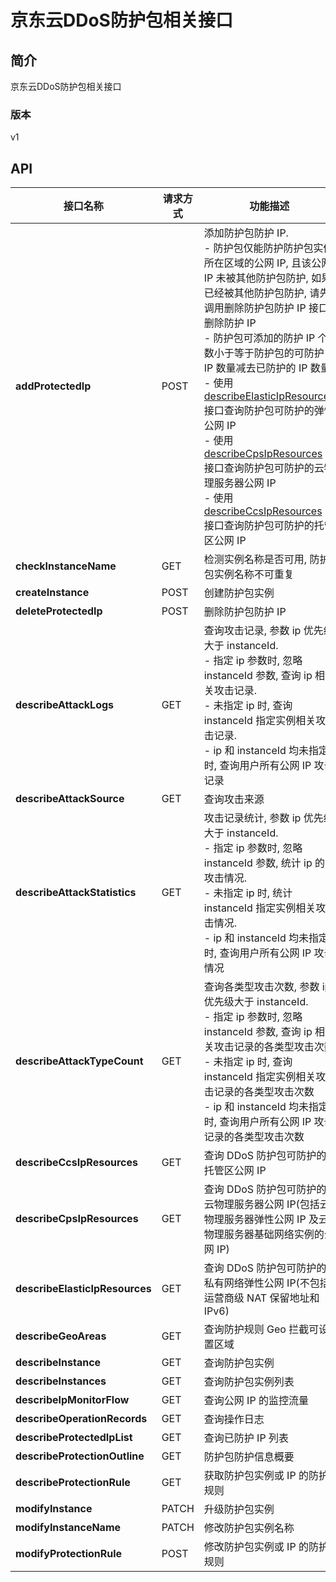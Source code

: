# 京东云DDoS防护包相关接口


## 简介
京东云DDoS防护包相关接口


### 版本
v1


## API
|接口名称|请求方式|功能描述|
|---|---|---|
|**addProtectedIp**|POST|添加防护包防护 IP. <br>- 防护包仅能防护防护包实例所在区域的公网 IP, 且该公网 IP 未被其他防护包防护, 如果已经被其他防护包防护, 请先调用删除防护包防护 IP 接口删除防护 IP<br>- 防护包可添加的防护 IP 个数小于等于防护包的可防护 IP 数量减去已防护的 IP 数量<br>- 使用 <a href='http://docs.jdcloud.com/anti-ddos-protection-package/api/describeelasticipresources'>describeElasticIpResources</a> 接口查询防护包可防护的弹性公网 IP<br>- 使用 <a href='http://docs.jdcloud.com/anti-ddos-protection-package/api/describecpsipresources'>describeCpsIpResources</a> 接口查询防护包可防护的云物理服务器公网 IP<br>- 使用 <a href='http://docs.jdcloud.com/anti-ddos-protection-package/api/describeccsipresources'>describeCcsIpResources</a> 接口查询防护包可防护的托管区公网 IP|
|**checkInstanceName**|GET|检测实例名称是否可用, 防护包实例名称不可重复|
|**createInstance**|POST|创建防护包实例|
|**deleteProtectedIp**|POST|删除防护包防护 IP|
|**describeAttackLogs**|GET|查询攻击记录, 参数 ip 优先级大于 instanceId. <br>- 指定 ip 参数时, 忽略 instanceId 参数, 查询 ip 相关攻击记录. <br>- 未指定 ip 时, 查询 instanceId 指定实例相关攻击记录. <br>- ip 和 instanceId 均未指定时, 查询用户所有公网 IP 攻击记录|
|**describeAttackSource**|GET|查询攻击来源|
|**describeAttackStatistics**|GET|攻击记录统计, 参数 ip 优先级大于 instanceId. <br>- 指定 ip 参数时, 忽略 instanceId 参数, 统计 ip 的攻击情况. <br>- 未指定 ip 时, 统计 instanceId 指定实例相关攻击情况. <br>- ip 和 instanceId 均未指定时, 查询用户所有公网 IP 攻击情况|
|**describeAttackTypeCount**|GET|查询各类型攻击次数, 参数 ip 优先级大于 instanceId. <br>- 指定 ip 参数时, 忽略 instanceId 参数, 查询 ip 相关攻击记录的各类型攻击次数<br>- 未指定 ip 时, 查询 instanceId 指定实例相关攻击记录的各类型攻击次数<br>- ip 和 instanceId 均未指定时, 查询用户所有公网 IP 攻击记录的各类型攻击次数|
|**describeCcsIpResources**|GET|查询 DDoS 防护包可防护的托管区公网 IP|
|**describeCpsIpResources**|GET|查询 DDoS 防护包可防护的云物理服务器公网 IP(包括云物理服务器弹性公网 IP 及云物理服务器基础网络实例的公网 IP)|
|**describeElasticIpResources**|GET|查询 DDoS 防护包可防护的私有网络弹性公网 IP(不包括运营商级 NAT 保留地址和 IPv6)|
|**describeGeoAreas**|GET|查询防护规则 Geo 拦截可设置区域|
|**describeInstance**|GET|查询防护包实例|
|**describeInstances**|GET|查询防护包实例列表|
|**describeIpMonitorFlow**|GET|查询公网 IP 的监控流量|
|**describeOperationRecords**|GET|查询操作日志|
|**describeProtectedIpList**|GET|查询已防护 IP 列表|
|**describeProtectionOutline**|GET|防护包防护信息概要|
|**describeProtectionRule**|GET|获取防护包实例或 IP 的防护规则|
|**modifyInstance**|PATCH|升级防护包实例|
|**modifyInstanceName**|PATCH|修改防护包实例名称|
|**modifyProtectionRule**|POST|修改防护包实例或 IP 的防护规则|
